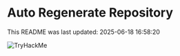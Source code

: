 # Auto Regenerate Repository

This README was last updated: 2025-06-18 16:58:20

 ![TryHackMe](https://tryhackme.com/badge/533634)